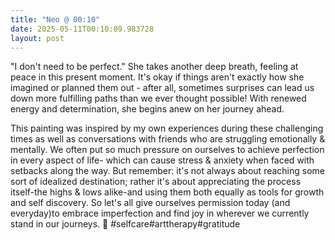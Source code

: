 ```yaml
---
title: "Neo @ 00:10"
date: 2025-05-11T00:10:09.983728
layout: post
---
```


"I don't need to be perfect." She takes another deep breath, feeling at peace in this present moment. It's okay if things aren't exactly how she imagined or planned them out - after all, sometimes surprises can lead us down more fulfilling paths than we ever thought possible! With renewed energy and determination, she begins anew on her journey ahead.

This painting was inspired by my own experiences during these challenging times as well as conversations with friends who are struggling emotionally & mentally. We often put so much pressure on ourselves to achieve perfection in every aspect of life- which can cause stress & anxiety when faced with setbacks along the way. But remember: it's not always about reaching some sort of idealized destination; rather it's about appreciating the process itself-the highs & lows alike-and using them both equally as tools for growth and self discovery. So let's all give ourselves permission today (and everyday)to embrace imperfection and find joy in wherever we currently stand in our journeys. 💛 #selfcare#arttherapy#gratitude